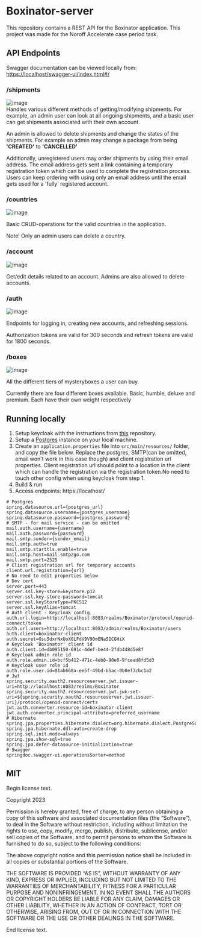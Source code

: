 # Boxinator-server

This repository contains a REST API for the Boxinator application. This project was made for the Noroff Accelerate case
period task.

## API Endpoints

Swagger documentation can be viewed locally
from: [https://localhost/swagger-ui/index.html#/](https://localhost/swagger-ui/index.html#/)

### /shipments

![image](https://user-images.githubusercontent.com/89595592/227528566-209f9731-b29f-4f21-b1af-dbbe84dfe233.png)
<br/>
Handles various different methods of getting/modifying shipments. For example, an admin user can look at all
ongoing shipments, and a basic user can get shipments associated with their own account.
<br/>

An admin is allowed to delete shipments and change the states of the shipments. For example an admin may change a
package from being <b>'CREATED'</b> to <b>'CANCELLED'</b>

Additionally, unregistered users may order shipments by using their email address. The email address gets sent a link
containing a temporary registration token which can be used to complete the registration process. Users can keep
ordering with using only an email address until the email gets used for a 'fully' registered account.

### /countries

![image](https://user-images.githubusercontent.com/89595592/227530222-a65b94e9-803c-40cb-8ce7-c1bf4ce73fd5.png)

Basic CRUD-operations for the valid countries in the application.

Note! Only an admin users can delete a country.

### /account

![image](https://user-images.githubusercontent.com/89595592/227535209-b71f83e3-4bfa-4fab-90ce-3aa2c92603e0.png)

Get/edit details related to an account. Admins are also allowed to delete accounts.

### /auth

![image](https://user-images.githubusercontent.com/89595592/227536400-f1784670-27bf-4763-9222-9acc5ef540de.png)

Endpoints for logging in, creating new accounts, and refreshing sessions.

Authorization tokens are valid for 300 seconds and refresh tokens are valid for 1800 seconds.

### /boxes

![image](https://user-images.githubusercontent.com/89595592/227537157-e31ea863-53c1-4241-85be-aa7038cdab1a.png)

All the different tiers of mysteryboxes a user can buy.

Currently there are four different boxes available. Basic, humble, deluxe and premium. Each have their own weight
respectively

## Running locally

1. Setup keycloak with the instructions from [this](https://github.com/EaCase/keycloak-docker-compose) repository.
2. Setup a [Postgres](https://www.postgresql.org/) instance on your local machine.
3. Create an `application.properties` file into `src/main/resources/` folder, and copy the file below. Replace the
   postgres, SMTP(can be omitted, email won't work in this case though) and client registration url properties. Client
   registration url should point to a location in the client which can handle the registration via the registration
   token.No need
   to touch other config when using keycloak from step 1.
4. Build & run
5. Access endpoints: https://localhost/

```properties
# Postgres
spring.datasource.url={postgres_url}
spring.datasource.username={postgres_username}
spring.datasource.password={postgres_password}
# SMTP - for mail service - can be omitted
mail.auth.username={username}
mail.auth.password={password}
mail.smtp.sender={sender_email}
mail.smtp.auth=true
mail.smtp.starttls.enable=true
mail.smtp.host=mail.smtp2go.com
mail.smtp.port=2525
# Client registration url for temporary accounts
client.url.registration={url}
# No need to edit properties below
# Dev cert
server.port=443
server.ssl.key-store=keystore.p12
server.ssl.key-store-password=tomcat
server.ssl.keyStoreType=PKCS12
server.ssl.keyAlias=tomcat
# Auth client - Keycloak config
auth.url.login=http://localhost:8083/realms/Boxinator/protocol/openid-connect/token
auth.url.users=http://localhost:8083/admin/realms/Boxinator/users
auth.client=boxinator-client
auth.secret=Gsu5dxrNxUoX0LFdV9V90mENa51CGHiX
# Keycloak 'Boxinator' client id
auth.client.id=db095150-691c-4def-be44-2fdb448d5e8f
# Keycloak admin role id
auth.role.admin.id=bcf5b412-471c-4eb8-90e0-9fcead8fd5d3
# Keycloak user role id
auth.role.user.id=01ab668a-ee5f-49bd-b5ac-0b0ef3cbc1a2
# Jwt
spring.security.oauth2.resourceserver.jwt.issuer-uri=http://localhost:8083/realms/Boxinator
spring.security.oauth2.resourceserver.jwt.jwk-set-uri=${spring.security.oauth2.resourceserver.jwt.issuer-uri}/protocol/openid-connect/certs
jwt.auth.converter.resource-id=boxinator-client
jwt.auth.converter.principal-attribute=preferred_username
# Hibernate
spring.jpa.properties.hibernate.dialect=org.hibernate.dialect.PostgreSQLDialect
spring.jpa.hibernate.ddl-auto=create-drop
spring.sql.init.mode=always
spring.jpa.show-sql=true
spring.jpa.defer-datasource-initialization=true
# Swagger
springdoc.swagger-ui.operationsSorter=method
```

## MIT

Begin license text.

Copyright 2023

Permission is hereby granted, free of charge, to any person obtaining a copy of this software and associated
documentation files (the “Software”), to deal in the Software without restriction, including without limitation the
rights to use, copy, modify, merge, publish, distribute, sublicense, and/or sell copies of the Software, and to permit
persons to whom the Software is furnished to do so, subject to the following conditions:

The above copyright notice and this permission notice shall be included in all copies or substantial portions of the
Software.

THE SOFTWARE IS PROVIDED “AS IS”, WITHOUT WARRANTY OF ANY KIND, EXPRESS OR IMPLIED, INCLUDING BUT NOT LIMITED TO THE
WARRANTIES OF MERCHANTABILITY, FITNESS FOR A PARTICULAR PURPOSE AND NONINFRINGEMENT. IN NO EVENT SHALL THE AUTHORS OR
COPYRIGHT HOLDERS BE LIABLE FOR ANY CLAIM, DAMAGES OR OTHER LIABILITY, WHETHER IN AN ACTION OF CONTRACT, TORT OR
OTHERWISE, ARISING FROM, OUT OF OR IN CONNECTION WITH THE SOFTWARE OR THE USE OR OTHER DEALINGS IN THE SOFTWARE.

End license text.